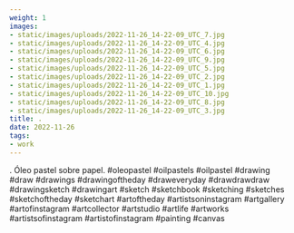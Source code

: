 ```yaml
---
weight: 1
images:
- static/images/uploads/2022-11-26_14-22-09_UTC_7.jpg
- static/images/uploads/2022-11-26_14-22-09_UTC_4.jpg
- static/images/uploads/2022-11-26_14-22-09_UTC_6.jpg
- static/images/uploads/2022-11-26_14-22-09_UTC_9.jpg
- static/images/uploads/2022-11-26_14-22-09_UTC_5.jpg
- static/images/uploads/2022-11-26_14-22-09_UTC_2.jpg
- static/images/uploads/2022-11-26_14-22-09_UTC_1.jpg
- static/images/uploads/2022-11-26_14-22-09_UTC_10.jpg
- static/images/uploads/2022-11-26_14-22-09_UTC_8.jpg
- static/images/uploads/2022-11-26_14-22-09_UTC_3.jpg
title: .
date: 2022-11-26
tags:
- work
---
```


.
Óleo pastel sobre papel.
#oleopastel  #oilpastels #oilpastel #drawing #draw #drawings #drawingoftheday #draweveryday #drawdrawdraw #drawingsketch #drawingart #sketch #sketchbook #sketching #sketches #sketchoftheday #sketchart  #artoftheday #artistsoninstagram #artgallery #artofinstagram #artcollector #artstudio #artlife #artworks #artistsofinstagram #artistofinstagram #painting #canvas
